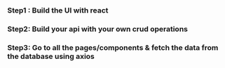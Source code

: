 ### Step1 : Build the UI with react

### Step2: Build your api with your own crud operations

### Step3: Go to all the pages/components & fetch the data from the database using axios

